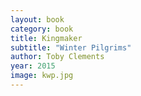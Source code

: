 ```yaml
---
layout: book
category: book
title: Kingmaker
subtitle: "Winter Pilgrims"
author: Toby Clements
year: 2015
image: kwp.jpg
---
```

